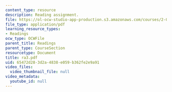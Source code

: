 ```yaml
---
content_type: resource
description: Reading assignment.
file: https://ol-ocw-studio-app-production.s3.amazonaws.com/courses/2-002-mechanics-and-materials-ii-spring-2004/65472d283d2a4838e059b362fe2e9a91_ra3.pdf
file_type: application/pdf
learning_resource_types:
- Readings
ocw_type: OCWFile
parent_title: Readings
parent_type: CourseSection
resourcetype: Document
title: ra3.pdf
uid: 65472d28-3d2a-4838-e059-b362fe2e9a91
video_files:
  video_thumbnail_file: null
video_metadata:
  youtube_id: null
---
```

